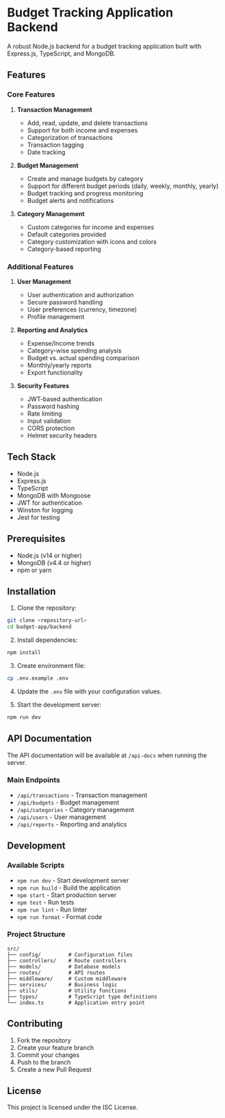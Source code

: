 # Budget Tracking Application Backend

A robust Node.js backend for a budget tracking application built with Express.js, TypeScript, and MongoDB.

## Features

### Core Features
1. **Transaction Management**
   - Add, read, update, and delete transactions
   - Support for both income and expenses
   - Categorization of transactions
   - Transaction tagging
   - Date tracking

2. **Budget Management**
   - Create and manage budgets by category
   - Support for different budget periods (daily, weekly, monthly, yearly)
   - Budget tracking and progress monitoring
   - Budget alerts and notifications

3. **Category Management**
   - Custom categories for income and expenses
   - Default categories provided
   - Category customization with icons and colors
   - Category-based reporting

### Additional Features
1. **User Management**
   - User authentication and authorization
   - Secure password handling
   - User preferences (currency, timezone)
   - Profile management

2. **Reporting and Analytics**
   - Expense/Income trends
   - Category-wise spending analysis
   - Budget vs. actual spending comparison
   - Monthly/yearly reports
   - Export functionality

3. **Security Features**
   - JWT-based authentication
   - Password hashing
   - Rate limiting
   - Input validation
   - CORS protection
   - Helmet security headers

## Tech Stack

- Node.js
- Express.js
- TypeScript
- MongoDB with Mongoose
- JWT for authentication
- Winston for logging
- Jest for testing

## Prerequisites

- Node.js (v14 or higher)
- MongoDB (v4.4 or higher)
- npm or yarn

## Installation

1. Clone the repository:
```bash
git clone <repository-url>
cd budget-app/backend
```

2. Install dependencies:
```bash
npm install
```

3. Create environment file:
```bash
cp .env.example .env
```

4. Update the `.env` file with your configuration values.

5. Start the development server:
```bash
npm run dev
```

## API Documentation

The API documentation will be available at `/api-docs` when running the server.

### Main Endpoints

- `/api/transactions` - Transaction management
- `/api/budgets` - Budget management
- `/api/categories` - Category management
- `/api/users` - User management
- `/api/reports` - Reporting and analytics

## Development

### Available Scripts

- `npm run dev` - Start development server
- `npm run build` - Build the application
- `npm start` - Start production server
- `npm test` - Run tests
- `npm run lint` - Run linter
- `npm run format` - Format code

### Project Structure

```
src/
├── config/         # Configuration files
├── controllers/    # Route controllers
├── models/         # Database models
├── routes/         # API routes
├── middleware/     # Custom middleware
├── services/       # Business logic
├── utils/          # Utility functions
├── types/          # TypeScript type definitions
└── index.ts        # Application entry point
```

## Contributing

1. Fork the repository
2. Create your feature branch
3. Commit your changes
4. Push to the branch
5. Create a new Pull Request

## License

This project is licensed under the ISC License. 